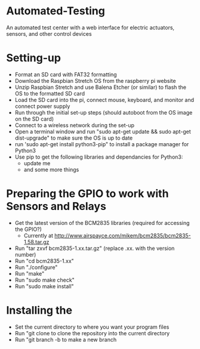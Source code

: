 # Automated-Testing
An automated test center with a web interface for electric actuators, sensors, and other control devices

# Setting-up
- Format an SD card with FAT32 formatting
- Download the Raspbian Stretch OS from the raspberry pi website
- Unzip Raspbian Stretch and use Balena Etcher (or similar) to flash the OS to the formatted SD card
- Load the SD card into the pi, connect mouse, keyboard, and monitor and connect power supply
- Run through the initial set-up steps (should autoboot from the OS image on the SD card)
- Connect to a wireless network during the set-up
- Open a terminal window and run "sudo apt-get update && sudo apt-get dist-upgrade" to make sure the OS is up to date
- run 'sudo apt-get install python3-pip" to install a package manager for Python3
- Use pip to get the following libraries and dependancies for Python3:
  - update me
  - and some more things
  
# Preparing the GPIO to work with Sensors and Relays
- Get the latest version of the BCM2835 libraries (required for accessing the GPIO?) 
  - Currently at http://www.airspayce.com/mikem/bcm2835/bcm2835-1.58.tar.gz 
- Run "tar zxvf bcm2835-1.xx.tar.gz" (replace .xx. with the version number)
- Run "cd bcm2835-1.xx"
- Run "./configure"
- Run "make"
- Run "sudo make check"
- Run "sudo make install"

# Installing the 
  
  
- Set the current directory to where you want your program files
- Run "git clone <url> to clone the repository into the current directory
- Run "git branch -b <url> to make a new branch

